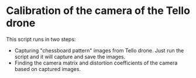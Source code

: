 # Calibration of the camera of the Tello drone

This script runs in two steps:
- Capturing "chessboard pattern" images from Tello drone. Just run the script and it will capture and save the images. 
- Finding the camera matrix and distortion coefficients of the camera based on captured images.